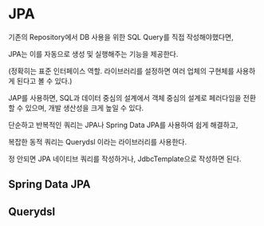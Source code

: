 # JPA

기존의 Repository에서 DB 사용을 위한 SQL Query를 직접 작성해야했다면,

JPA는 이를 자동으로 생성 및 실행해주는 기능을 제공한다.

(정확히는 표준 인터페이스 역할. 라이브러리를 설정하면 여러 업체의 구현체를 사용하게 된다고 볼 수 있다.)

JAP를 사용하면, SQL과 데이터 중심의 설계에서 객체 중심의 설계로 페러다임을 전환할 수 있으며, 개발 생산성을 크게 높일 수 있다.





단순하고 반복적인 쿼리는 JPA나 Spring Data JPA를 사용하여 쉽게 해결하고,

복잡한 동적 쿼리는 Querydsl 이라는 라이브러리를 사용한다.

정 안되면 JPA 네이티브 쿼리를 작성하거나,  JdbcTemplate으로 작성하면 된다.



## Spring Data JPA



## Querydsl

